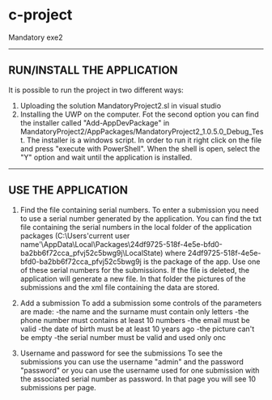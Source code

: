 # c-project
Mandatory exe2

---------------------------
RUN/INSTALL THE APPLICATION
---------------------------

It is possible to run the project in two different ways:
1) Uploading the solution MandatoryProject2.sl in visual studio
2) Installing the UWP on the computer.
Fot the second option you can find the installer called "Add-AppDevPackage"
in MandatoryProject2/AppPackages/MandatoryProject2_1.0.5.0_Debug_Test. The installer 
is a windows script. In order to run it right click on the file and press "execute with
PowerShell". When the shell is open, select the "Y" option and wait until the 
application is installed.


--------------------
USE THE APPLICATION
--------------------
1) Find the file containing serial numbers.
To enter a submission you need to use a serial number generated by the application.
You can find the txt file containing the serial numbers in the local folder of the 
application packages
(C:\Users\'current user name'\AppData\Local\Packages\24df9725-518f-4e5e-bfd0-ba2bb6f72cca_pfvj52c5bwg9j\LocalState)
where 24df9725-518f-4e5e-bfd0-ba2bb6f72cca_pfvj52c5bwg9j is the package of the app.
Use one of these serial numbers for the submissions. If the file is deleted, the application 
will generate a new file.
In that folder the pictures of the submissions and the xml file containing the data are stored.

2) Add a submission
To add a submission some controls of the parameters are made:
-the name and the surname must contain only letters
-the phone number must contains at least 10 numbers
-the email must be valid
-the date of birth must be at least 10 years ago
-the picture can't be empty
-the serial number must be valid and used only onc

3) Username and password for see the submissions
To see the submissions you can use the username "admin" and the password "password"
or you can use the username used for one submission with the associated serial number as password.
In that page you will see 10 submissions per page.
